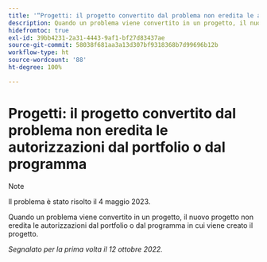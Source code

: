 ```yaml
---
title: '“Progetti: il progetto convertito dal problema non eredita le autorizzazioni dal portfolio o dal programma”'
description: Quando un problema viene convertito in un progetto, il nuovo progetto non eredita le autorizzazioni dal portfolio o dal programma in cui viene creato il progetto.
hidefromtoc: true
exl-id: 39bb4231-2a31-4443-9af1-bf27d83437ae
source-git-commit: 58038f681aa3a13d307bf9318368b7d99696b12b
workflow-type: ht
source-wordcount: '88'
ht-degree: 100%

---
```


# Progetti: il progetto convertito dal problema non eredita le autorizzazioni dal portfolio o dal programma

>[!NOTE]
>
>Il problema è stato risolto il 4 maggio 2023.

Quando un problema viene convertito in un progetto, il nuovo progetto non eredita le autorizzazioni dal portfolio o dal programma in cui viene creato il progetto.

_Segnalato per la prima volta il 12 ottobre 2022._
